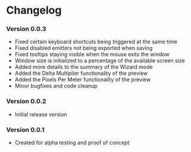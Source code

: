 # Changelog
### Version 0.0.3
* Fixed certain keyboard shortcuts being triggered at the same time
* Fixed disabled emitters not being exported when saving
* Fixed tooltips staying visible when the mouse exits the window
* Window size is initialized to a percentage of the available screen size
* Added more details to the summary of the Wizard mode
* Added the Delta Multiplier functionality of the preview
* Added the Pixels Per Meter functionality of the preview
* Minor bugfixes and code cleanup
### Version 0.0.2
* Initial release version
### Version 0.0.1
* Created for alpha testing and proof of concept
